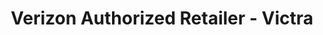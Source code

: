 ---
title: "Verizon Authorized Retailer - Victra"
url: /camdenton/verizon-authorized-retailer-victra/
shop: mobile phone
---